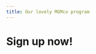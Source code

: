 ```yaml
---
title: Our lovely MGMco program
---
```


<h1>Sign up now!</h1>

<div id="mgmco-widget-ziggo"></div>

<script src="https://embedded.membergetmember.co/app.js"></script>

<script>
  MGMCo.init({
    project: 'ziggo',
    selector: '#mgmco-widget-ziggo'
  });
</script>
